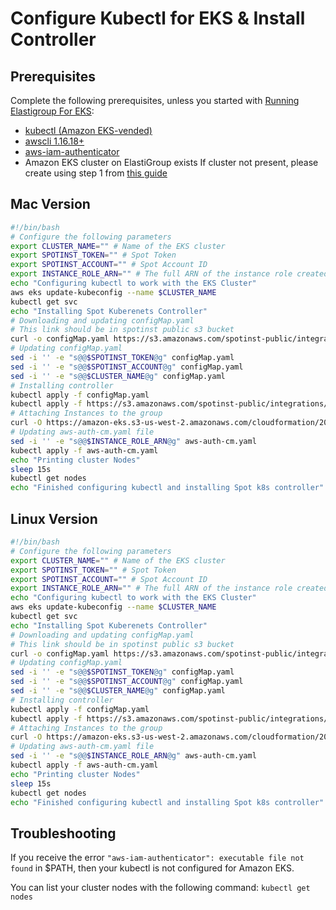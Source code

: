 # Configure Kubectl for EKS & Install Controller

## Prerequisites

Complete the following prerequisites, unless you started with [Running Elastigroup For EKS](elastigroup/tutorials/amazon-eks/create-elastigroup-eks-cluster):

- [kubectl (Amazon EKS-vended)](https://docs.aws.amazon.com/eks/latest/userguide/install-kubectl.html)
- [awscli 1.16.18+](https://docs.aws.amazon.com/cli/latest/userguide/installing.html)
- [aws-iam-authenticator](https://docs.aws.amazon.com/eks/latest/userguide/configure-kubectl.html)
- Amazon EKS cluster on ElastiGroup exists
  If cluster not present, please create using step 1 from [this guide](elastigroup/tutorials/amazon-eks/create-elastigroup-eks-cluster)

## Mac Version

```bash
#!/bin/bash
# Configure the following parameters
export CLUSTER_NAME="" # Name of the EKS cluster
export SPOTINST_TOKEN="" # Spot Token
export SPOTINST_ACCOUNT="" # Spot Account ID
export INSTANCE_ROLE_ARN="" # The full ARN of the instance role created (not instance profile
echo "Configuring kubectl to work with the EKS Cluster"
aws eks update-kubeconfig --name $CLUSTER_NAME
kubectl get svc
echo "Installing Spot Kuberenets Controller"
# Downloading and updating configMap.yaml
# This link should be in spotinst public s3 bucket
curl -o configMap.yaml https://s3.amazonaws.com/spotinst-public/integrations/kubernetes/cluster-controller/templates/spotinst-kubernetes-controller-config-map.yaml
# Updating configMap.yaml
sed -i '' -e "s@@$SPOTINST_TOKEN@g" configMap.yaml
sed -i '' -e "s@@$SPOTINST_ACCOUNT@g" configMap.yaml
sed -i '' -e "s@@$CLUSTER_NAME@g" configMap.yaml
# Installing controller
kubectl apply -f configMap.yaml
kubectl apply -f https://s3.amazonaws.com/spotinst-public/integrations/kubernetes/cluster-controller/spotinst-kubernetes-cluster-controller-ga.yaml
# Attaching Instances to the group
curl -O https://amazon-eks.s3-us-west-2.amazonaws.com/cloudformation/2018-12-10/aws-auth-cm.yaml
# Updating aws-auth-cm.yaml file
sed -i '' -e "s@@$INSTANCE_ROLE_ARN@g" aws-auth-cm.yaml
kubectl apply -f aws-auth-cm.yaml
echo "Printing cluster Nodes"
sleep 15s
kubectl get nodes
echo "Finished configuring kubectl and installing Spot k8s controller"
```

## Linux Version

```bash
#!/bin/bash
# Configure the following parameters
export CLUSTER_NAME="" # Name of the EKS cluster
export SPOTINST_TOKEN="" # Spot Token
export SPOTINST_ACCOUNT="" # Spot Account ID
export INSTANCE_ROLE_ARN="" # The full ARN of the instance role created (not instance profile)
echo "Configuring kubectl to work with the EKS Cluster"
aws eks update-kubeconfig --name $CLUSTER_NAME
kubectl get svc
echo "Installing Spot Kuberenets Controller"
# Downloading and updating configMap.yaml
# This link should be in spotinst public s3 bucket
curl -o configMap.yaml https://s3.amazonaws.com/spotinst-public/integrations/kubernetes/cluster-controller/templates/spotinst-kubernetes-controller-config-map.yaml
# Updating configMap.yaml
sed -i '' -e "s@@$SPOTINST_TOKEN@g" configMap.yaml
sed -i '' -e "s@@$SPOTINST_ACCOUNT@g" configMap.yaml
sed -i '' -e "s@@$CLUSTER_NAME@g" configMap.yaml
# Installing controller
kubectl apply -f configMap.yaml
kubectl apply -f https://s3.amazonaws.com/spotinst-public/integrations/kubernetes/cluster-controller/spotinst-kubernetes-cluster-controller-ga.yaml
# Attaching Instances to the group
curl -O https://amazon-eks.s3-us-west-2.amazonaws.com/cloudformation/2018-12-10/aws-auth-cm.yaml
# Updating aws-auth-cm.yaml file
sed -i '' -e "s@@$INSTANCE_ROLE_ARN@g" aws-auth-cm.yaml
kubectl apply -f aws-auth-cm.yaml
echo "Printing cluster Nodes"
sleep 15s
kubectl get nodes
echo "Finished configuring kubectl and installing Spot k8s controller"
```

## Troubleshooting

If you receive the error `"aws-iam-authenticator": executable file not found` in \$PATH, then your kubectl is not configured for Amazon EKS.

You can list your cluster nodes with the following command:
`kubectl get nodes`
